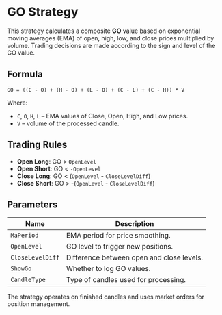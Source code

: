 # GO Strategy

This strategy calculates a composite **GO** value based on exponential moving averages (EMA) of open, high, low, and close prices multiplied by volume. Trading decisions are made according to the sign and level of the GO value.

## Formula

`GO = ((C - O) + (H - O) + (L - O) + (C - L) + (C - H)) * V`

Where:
- `C`, `O`, `H`, `L` – EMA values of Close, Open, High, and Low prices.
- `V` – volume of the processed candle.

## Trading Rules

- **Open Long**: GO > `OpenLevel`
- **Open Short**: GO < `-OpenLevel`
- **Close Long**: GO < (`OpenLevel` - `CloseLevelDiff`)
- **Close Short**: GO > -(`OpenLevel` - `CloseLevelDiff`)

## Parameters

| Name | Description |
|------|-------------|
| `MaPeriod` | EMA period for price smoothing. |
| `OpenLevel` | GO level to trigger new positions. |
| `CloseLevelDiff` | Difference between open and close levels. |
| `ShowGo` | Whether to log GO values. |
| `CandleType` | Type of candles used for processing. |

The strategy operates on finished candles and uses market orders for position management.
